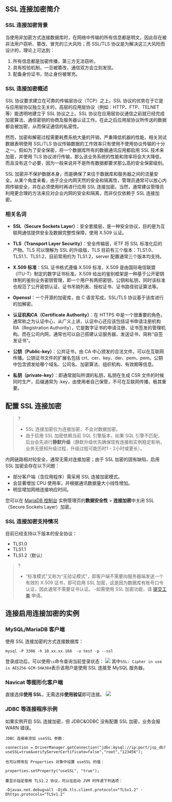 ## SSL 连接加密简介
### SSL 连接加密背景
当使用非加密方式连接数据库时，在网络中传输的所有信息都是明文，因此存在被非法用户窃听、篡改、冒充的三大风险；而 SSL/TLS 协议是为解决这三大风险而设计的，理论上可达到：
1. 所有信息都是加密传播，第三方无法窃听。
2. 具有校验机制，一旦被篡改，通信双方会立刻发现。
3. 配备身份证书，防止身份被冒充。

### SSL 连接加密概述
SSL 协议要求建立在可靠的传输层协议（TCP）之上。SSL 协议的优势在于它是与应用层协议独立无关的，高层的应用层协议（例如：HTTP、FTP、TELNET 等）能透明地建立于 SSL 协议之上。SSL 协议在应用层协议通信之前就已经完成加密算法、通信密钥的协商及服务器认证工作。在此之后应用层协议所传送的数据都会被加密，从而保证通信的私密性。

然而，加密和解密过程需要耗费系统大量的开销，严重降低机器的性能，相关测试数据表明使用 SSL/TLS 协议传输数据的工作效率只有使用不使用协议传输的十分之一。假如为了安全保密，将一个数据库所有的数据通讯应用都启用 SSL 技术来加密，并使用 TLS 协议进行传输，那么该业务系统的性能和效率将会大大降低，而且没有这个必要，因为一般来说并不是所有数据都要求那么高的安全保密级别。

SSL 加密并不保护数据本身，而是确保了来往于数据库和服务器之间的流量安全。从某个角度来看，由于企业内网天然的安全和隔离性，管理员通常可以放心内网传输安全，并在必须使用时再进行应用 SSL 连接加密。当然，通常建议管理员利用更合理的方法来应对企业内网的安全和隔离，而非仅仅依赖于 SSL 连接加密。

### 相关名词
- **SSL（Secure Sockets Layer）**：安全套接层，是一种安全协议，目的是为互联网通信提供安全及数据完整性保障，使用 X.509 认证。

- **TLS（Transport Layer Security）**：安全传输层，IETF 将 SSL 标准化后的产物。TLS 可以理解为 SSL 的升级版，TLS 目前有三个版本：TLS1.0、TLS1.1、TLS1.2，目前常用的为 TLS1.2，server 配置通常三个版本均支持。

- **X.509 标准**：SSL 证书格式遵循 X.509 标准，X.509 是由国际电信联盟（ITU-T）制定的数字证书标准。X.509 给出的鉴别框架是一种基于公开密钥体制的鉴别业务密钥管理，即一个用户有两把密钥，公钥和私钥，同时该标准也规范了公开密钥认证、证书吊销列表、授权证书、证书路径验证算法等。

- **Openssl**：一个开源的加密库，由 C 语言写成，SSL/TLS 协议基于该库进行的加解密。

- **认证机构CA（Certificate Authority）**：在 HTTPS 中是一个很重要的角色，通常称之为认证中心，从广义上讲，认证中心还应该包括证书申请注册机构 RA（Registration Authority），它是数字证书的申请注册、证书签发的管理机构。而在公司内网，通常也可以自己搭建认证服务器，发送证书，简称“自签发证书”。

- **公钥（Public-key）**：公共证书，由 CA 中心颁发的合法文件，可以在互联网传播。公钥证书文件的扩展名包括 crt、cer、key、der、pem、pem。公钥中包含颁发给哪个域名、公司名、加密算法、组织机构、有效期等信息。

- **私钥（private-key）**：即通常就叫所谓的私钥，私钥在生成 CSR 文件的时候同时生产，后缀通常为 .key，由使用者自己保管，不可在互联网传播，极其重要。

## 配置 SSL 连接加密
>?
>- SSL 连接加密仅为连接加密，不会对数据加密。
>- 由于启用 SSL 加密依赖当前 SQL 引擎版本，如果 SQL 引擎不匹配，后台会先进行**静默升级**（静默升级优先确保现有连接和实例稳定影响，业务无感知升级过程，升级过程可能历时1 - 2小时或更长）。

内网链路相对较安全，通常无需对连接加密；由于 SSL 加密的固有缺陷，启用 SSL 加密会存在以下问题：
- 部分客户端（含应用程序）需采用 SSL 连接加密模式。
- 会显著增加 CPU 使用率，并根据通讯数据量大小线性增加。
- 明显增加网络连接响应时间。

您可以在 [MariaDB 控制台](https://console.cloud.tencent.com/mariadb) 实例管理页的**数据安全性** > **连接加密**中关闭 SSL（Secure Sockets Layer）加密。


### SSL 连接加密支持情况
目前已经支持以下版本的安全协议：
- TLS1.0 
- TLS1.1
- TLS1.2（默认）

>?
>- “标准模式”又称为“无验证模式”，即客户端不需要向服务器端发送一个有效的 X.509 证书，即可启用 SSL 加密，这是因为数据库有账号口令认证，因此通常不需要证书认证。
>-如需使用 SSL 加密功能，请 [提交工单](https://console.cloud.tencent.com/workorder/category) 申请。


## 连接启用连接加密的实例
### MySQL/MariaDB 客户端
使用 SSL 连接加密的方式连接数据库：
```
mysql -P 3306 -h 10.xx.xx.168  -u test -p --ssl
```
登录成功后，可以使用`\s`命令查询当前登录状态：
![](https://main.qcloudimg.com/raw/a4cf3caf8a32c8a174e247700275876b.png)
其中`SSL: Cipher in use is AES256-GCM-SHA384`表示该用户是使用 SSL 连接至 MySQL 服务器。


### Navicat 等图形化客户端
直接选择**使用 SSL**，无需选择**使用验证**即可连接。
![](https://main.qcloudimg.com/raw/9b8ed85ccd740544aec36c63a487e2bf.png)

### JDBC 等连接程序示例
如果实例开启 SSL 连接加密，但 JDBC&ODBC 没有配置 SSL 加密，业务会报 WARN 错误。
```
JDBC 连接串添加 useSSL 参数：

connection = DriverManager.getConnection("jdbc:mysql://ip:port/jsp_db?useSSL=true&verifyServerCertificate=false","root","123456");

也可以修改在 Properties 对象中设置 useSSL 的值：

properties.setProperty("useSSL", "true");

要显示指定使用 TLS1.2 协议，可以在启动 JVM 时传递下列选项：

-Djavax.net.debug=all -Djdk.tls.client.protocols="TLSv1.2" -Dhttps.protocols="TLSv1.2"

```
